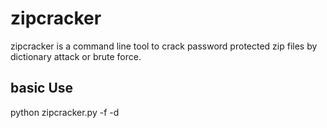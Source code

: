 # zipcracker
zipcracker is a command line tool to crack password protected zip files by dictionary attack or brute force.

## basic Use
python zipcracker.py -f <zipfile> -d <dictionary>

